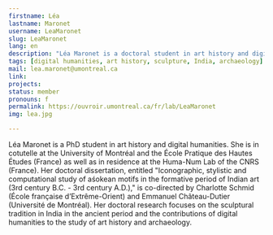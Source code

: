 ```yaml
---
firstname: Léa
lastname: Maronet
username: LeaMaronet
slug: LeaMaronet
lang: en
description: "Léa Maronet is a doctoral student in art history and digital humanities at the Université de Montréal and the École Pratique des Hautes Études (France)."
tags: [digital humanities, art history, sculpture, India, archaeology]
mail: lea.maronet@umontreal.ca
link:
projects: 
status: member
pronouns: f
permalink: https://ouvroir.umontreal.ca/fr/lab/LeaMaronet
img: lea.jpg

---
```


Léa Maronet is a PhD student in art history and digital humanities. She is in cotutelle at the University of Montréal and the École Pratique des Hautes Études (France) as well as in residence at the Huma-Num Lab of the CNRS (France). Her doctoral dissertation, entitled "Iconographic, stylistic and computational study of aśokean motifs in the formative period of Indian art (3rd century B.C. - 3rd century A.D.)," is co-directed by Charlotte Schmid (École française d’Extrême-Orient) and Emmanuel Château-Dutier (Université de Montréal). Her doctoral research focuses on the sculptural tradition in India in the ancient period and the contributions of digital humanities to the study of art history and archaeology.
